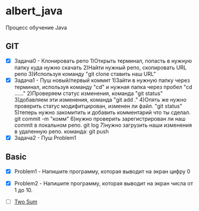# albert_java
Процесс обучение Java 


## GIT
- [x] Задача0 - Клонировать репо 
    1)Открыть терминал, попасть в нужную папку куда нужно скачать
    2)Найти нужный репо, скопировать URL репо
    3)Используя команду "git clone ставить наш URL"
- [x] Задача1 - Пуш новый/первый коммит 
    1)Зайти в нужную папку через терминал, используя команду "cd" и нужная папка через пробел "cd ......"
    2)Проверяем статус изменения, команда "git status"
    3)добавляем эти изменения, команда "git add ."
    4)Опять же нужно проверить статус модифитцирован, изменен ли файл. "git status"
    5)теперь нужно закомитить и добавить комментарий что ты сделал. git commit -m "комм"
    6)нужно  проверить зарегистрирован ли наш commit в локальном репо. git log
    7)нужно загрузить наши изменения в удаленную репо. команда: git push
- [x] Задача2 - Пуш Problem1
 
## Basic
- [x] Problem1 - Напишите программу, которая выводит на экран цифру 0
- [x] Problem2 - Напишите программу, которая выводит на экран числа от 1 до 10.













- [ ] [Two Sum](https://leetcode.com/problems/two-sum/)
